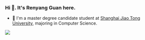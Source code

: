 ### Hi 👋. It's Renyang Guan here. 

- 🌱 I'm a master degree candidate student at [Shanghai Jiao Tong University](https://www.sjtu.edu.cn/), majoring in Computer Science.

![](https://github-readme-stats.vercel.app/api?username=guanrenyang)



<!--
**guanrenyang/guanrenyang** is a ✨ _special_ ✨ repository because its `README.md` (this file) appears on your GitHub profile.

Here are some ideas to get you started:

- 🔭 I’m currently working on ...
- 🌱 I’m currently learning ...
- 👯 I’m looking to collaborate on ...
- 🤔 I’m looking for help with ...
- 💬 Ask me about ...
- 📫 How to reach me: ...
- 😄 Pronouns: ...
- ⚡ Fun fact: ...
-->
